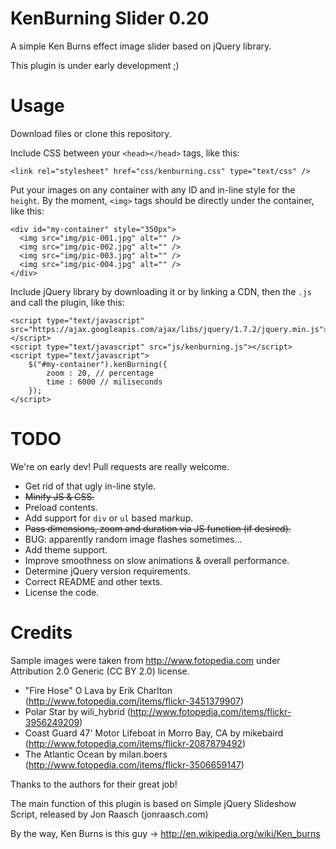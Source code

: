 KenBurning Slider 0.20
======================
A simple Ken Burns effect image slider based on jQuery library.

This plugin is under early development ;)

Usage
=====
Download files or clone this repository.

Include CSS between your `<head></head>` tags, like this:
```
<link rel="stylesheet" href="css/kenburning.css" type="text/css" />
```

Put your images on any container with any ID and in-line style for the `height`. By the moment, `<img>` tags should be directly under the container, like this:
```
<div id="my-container" style="350px">
  <img src="img/pic-001.jpg" alt="" />
  <img src="img/pic-002.jpg" alt="" />
  <img src="img/pic-003.jpg" alt="" />
  <img src="img/pic-004.jpg" alt="" />
</div>
```

Include jQuery library by downloading it or by linking a CDN, then the `.js` and call the plugin, like this:
```
<script type="text/javascript" src="https://ajax.googleapis.com/ajax/libs/jquery/1.7.2/jquery.min.js"></script>
<script type="text/javascript" src="js/kenburning.js"></script>
<script type="text/javascript">
	$("#my-container").kenBurning({
		zoom : 20, // percentage
		time : 6000 // miliseconds
	});
</script>
```

TODO
====
We're on early dev! Pull requests are really welcome.
* Get rid of that ugly in-line style.
* ~~Minify JS & CSS.~~
* Preload contents.
* Add support for `div` or `ul` based markup.
* ~~Pass dimensions, zoom and duration via JS function (if desired).~~
* BUG: apparently random image flashes sometimes...
* Add theme support.
* Improve smoothness on slow animations & overall performance.
* Determine jQuery version requirements.
* Correct README and other texts.
* License the code.

Credits
=======
Sample images were taken from http://www.fotopedia.com under Attribution 2.0 Generic (CC BY 2.0) license.
* "Fire Hose" O Lava by Erik Charlton (http://www.fotopedia.com/items/flickr-3451379907)
* Polar Star by wili_hybrid (http://www.fotopedia.com/items/flickr-3956249209)
* Coast Guard 47' Motor Lifeboat in Morro Bay, CA by mikebaird (http://www.fotopedia.com/items/flickr-2087879492)
* The Atlantic Ocean by milan.boers (http://www.fotopedia.com/items/flickr-3506659147)

Thanks to the authors for their great job!

The main function of this plugin is based on Simple jQuery Slideshow Script, released by Jon Raasch (jonraasch.com)

By the way, Ken Burns is this guy -> http://en.wikipedia.org/wiki/Ken_burns